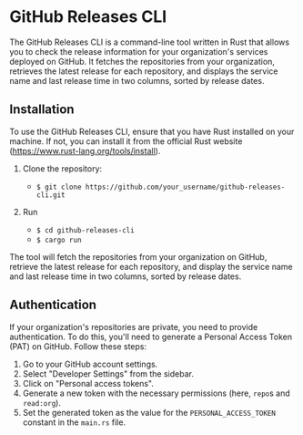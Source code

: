 # GitHub Releases CLI

The GitHub Releases CLI is a command-line tool written in Rust that allows you to check the release information for your organization's services deployed on GitHub. It fetches the repositories from your organization, retrieves the latest release for each repository, and displays the service name and last release time in two columns, sorted by release dates.

## Installation

To use the GitHub Releases CLI, ensure that you have Rust installed on your machine. If not, you can install it from the official Rust website (https://www.rust-lang.org/tools/install).

1. Clone the repository:

   - `$ git clone https://github.com/your_username/github-releases-cli.git`

2. Run
   - `$ cd github-releases-cli`
   - `$ cargo run`

The tool will fetch the repositories from your organization on GitHub, retrieve the latest release for each repository, and display the service name and last release time in two columns, sorted by release dates.

## Authentication

If your organization's repositories are private, you need to provide authentication. To do this, you'll need to generate a Personal Access Token (PAT) on GitHub. Follow these steps:

1. Go to your GitHub account settings.
2. Select "Developer Settings" from the sidebar.
3. Click on "Personal access tokens".
4. Generate a new token with the necessary permissions (here, `repo`s and `read:org`).
5. Set the generated token as the value for the `PERSONAL_ACCESS_TOKEN` constant in the `main.rs` file.
